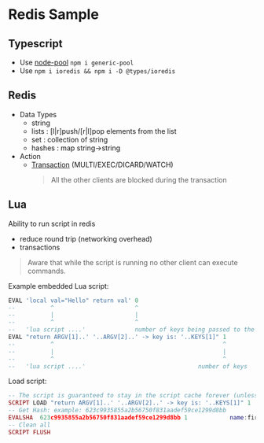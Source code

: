 # Redis Sample

## Typescript

- Use [node-pool](https://github.com/coopernurse/node-pool) `npm i generic-pool`
- Use `npm i ioredis && npm i -D @types/ioredis`

## Redis

- Data Types
  - string
  - lists : [l|r]push/[r|l]pop elements from the list
  - set : collection of string
  - hashes : map string->string
- Action
  - [Transaction](https://redis.io/topics/transactions) (MULTI/EXEC/DICARD/WATCH)
    > All the other clients are blocked during the transaction

## Lua

Ability to run script in redis

- reduce round trip (networking overhead)
- transactions

>Aware that while the script is running no other client can execute commands.

Example embedded Lua script:

```lua
EVAL 'local val="Hello" return val' 0
--          ^                       ^
--          |                       |
--          ^                       ^
--   'lua script ....'              number of keys being passed to the Lua code
EVAL "return ARGV[1]..' '..ARGV[2]..' -> key is: '..KEYS[1]" 1            name:first        "Hi" "there"
--          ^                                                ^               ^               ^     ^
--          |                                                |               |               |     |  
--          ^                                                ^               ^                  ^  
--   'lua script ....'                                number of keys        key value         args value
```

Load script:

```lua
-- The script is guaranteed to stay in the script cache forever (unless SCRIPT FLUSH is called)
SCRIPT LOAD "return ARGV[1]..' '..ARGV[2]..' -> key is: '..KEYS[1]" 1
-- Get Hash: example: 623c9935855a2b56750f831aadef59ce1299d8bb
EVALSHA  623c9935855a2b56750f831aadef59ce1299d8bb 1            name:first        "Hi" "there"
-- Clean all
SCRIPT FLUSH
```
